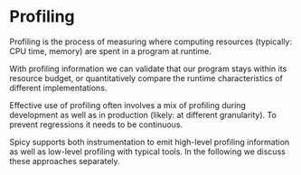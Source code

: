 # Profiling

Profiling is the process of measuring where computing resources (typically: CPU
time, memory) are spent in a program at runtime.

With profiling information we can validate that our program stays within its
resource budget, or quantitatively compare the runtime characteristics of
different implementations.

Effective use of profiling often involves a mix of profiling during development
as well as in production (likely: at different granularity). To prevent
regressions it needs to be continuous.

Spicy supports both instrumentation to emit high-level profiling information as
well as low-level profiling with typical tools. In the following we discuss
these approaches separately.
